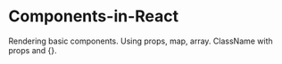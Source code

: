 # Components-in-React
Rendering basic components. Using props, map, array. ClassName with props and {}.
